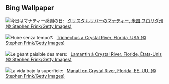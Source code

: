 ## Bing Wallpaper
![](https://www.bing.com/th?id=OHR.CrystalManatee_JA-JP0403735948_UHD.jpg&w=1000)今日はマナティー感謝の日:&nbsp;&ensp;[クリスタルリバーのマナティー, 米国 フロリダ州 (© Stephen Frink/Getty Images)](https://www.bing.com/th?id=OHR.CrystalManatee_JA-JP0403735948_UHD.jpg)
<br><br/>
![](https://www.bing.com/th?id=OHR.CrystalManatee_IT-IT9883831174_UHD.jpg&w=1000)Fluire senza tempo?:&nbsp;&ensp;[Trichechus a Crystal River, Florida, USA (© Stephen Frink/Getty Images)](https://www.bing.com/th?id=OHR.CrystalManatee_IT-IT9883831174_UHD.jpg)
<br><br/>
![](https://www.bing.com/th?id=OHR.CrystalManatee_FR-FR9678954985_UHD.jpg&w=1000)Le géant paisible des mers:&nbsp;&ensp;[Lamantin à Crystal River, Floride, États-Unis (© Stephen Frink/Getty Images)](https://www.bing.com/th?id=OHR.CrystalManatee_FR-FR9678954985_UHD.jpg)
<br><br/>
![](https://www.bing.com/th?id=OHR.CrystalManatee_ES-ES0107634100_UHD.jpg&w=1000)La vida bajo la superficie:&nbsp;&ensp;[Manatí en Crystal River, Florida, EE. UU. (© Stephen Frink/Getty Images)](https://www.bing.com/th?id=OHR.CrystalManatee_ES-ES0107634100_UHD.jpg)
<br><br/>

